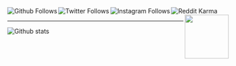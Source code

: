 <a href="https://github.com/caiiqef">
  <img align="left" alt="Github Follows" src="https://img.shields.io/github/followers/caiiqef?label=Follow&style=social" />
</a>

<a href="https://twitter.com/caiiqef">
  <img align="left" alt="Twitter Follows" src="https://img.shields.io/twitter/follow/caiiqef?label=Follow&style=social" />
</a>

<a href="https://instagram.com/caiiqef">
  <img align="left" alt="Instagram Follows" src="https://img.shields.io/instagram/followers/caiiqef?label=Follow&style=social" />
</a>

<a href="https://reddit.com/caiiqef">
  <img align="left" alt="Reddit Karma" src="https://img.shields.io/reddit/user-karma/combined/caiiqef?style=social" />
</a>

<img align='right' src='https://i.imgur.com/sv6ffPf.gif' width='100'>

<br />
<hr>

![Github stats](https://github-readme-stats.vercel.app/api?username=caiiqef&show_icons=true&hide_border=true)

